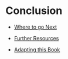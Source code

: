 # Conclusion

* [Where to go Next](/conclusion/where-to-go-next.md)

* [Further Resources](/conclusion/further-resources.md)

* [Adapting this Book](/conclusion/adapting-this-book.md)